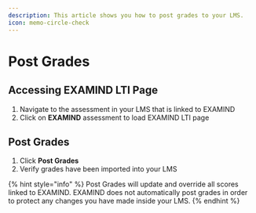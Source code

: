 ```yaml
---
description: This article shows you how to post grades to your LMS.
icon: memo-circle-check
---
```


# Post Grades

## Accessing EXAMIND LTI Page

1. Navigate to the assessment in your LMS that is linked to EXAMIND
2. Click on **EXAMIND** assessment to load EXAMIND LTI page

## Post Grades

1. Click **Post Grades**
2. Verify grades have been imported into your LMS

{% hint style="info" %}
Post Grades will update and override all scores linked to EXAMIND. EXAMIND does not automatically post grades in order to protect any changes you have made inside your LMS.
{% endhint %}
